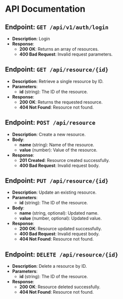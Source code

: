 # API Documentation

## Endpoint: `GET /api/v1/auth/login`

- **Description**: Login
- **Response**:
  - **200 OK**: Returns an array of resources.
  - **400 Bad Request**: Invalid request parameters.

## Endpoint: `GET /api/resource/{id}`

- **Description**: Retrieve a single resource by ID.
- **Parameters**:
  - **id** (string): The ID of the resource.
- **Response**:
  - **200 OK**: Returns the requested resource.
  - **404 Not Found**: Resource not found.

## Endpoint: `POST /api/resource`

- **Description**: Create a new resource.
- **Body**:
  - **name** (string): Name of the resource.
  - **value** (number): Value of the resource.
- **Response**:
  - **201 Created**: Resource created successfully.
  - **400 Bad Request**: Invalid request body.

## Endpoint: `PUT /api/resource/{id}`

- **Description**: Update an existing resource.
- **Parameters**:
  - **id** (string): The ID of the resource.
- **Body**:
  - **name** (string, optional): Updated name.
  - **value** (number, optional): Updated value.
- **Response**:
  - **200 OK**: Resource updated successfully.
  - **400 Bad Request**: Invalid request body.
  - **404 Not Found**: Resource not found.

## Endpoint: `DELETE /api/resource/{id}`

- **Description**: Delete a resource by ID.
- **Parameters**:
  - **id** (string): The ID of the resource.
- **Response**:
  - **200 OK**: Resource deleted successfully.
  - **404 Not Found**: Resource not found.
